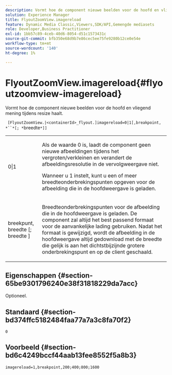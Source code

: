 ```yaml
---
description: Vormt hoe de component nieuwe beelden voor de hoofd en vliegend mening tijdens resize haalt.
solution: Experience Manager
title: FlyoutZoomView.imagereload
feature: Dynamic Media Classic,Viewers,SDK/API,Gemengde mediasets
role: Developer,Business Practitioner
exl-id: 1bb57c89-4ceb-40d6-8054-d51c1573431c
source-git-commit: bfb350e68d9b7e86cec5ee75fe9280b12ce0e54e
workflow-type: tm+mt
source-wordcount: '140'
ht-degree: 1%

---
```


# FlyoutZoomView.imagereload{#flyoutzoomview-imagereload}

Vormt hoe de component nieuwe beelden voor de hoofd en vliegend mening tijdens resize haalt.

` [FlyoutZoomView.|<containerId>_flyout.]imagereload=0|1[,breakpoint, *``*[; *`breedte`*]]`

<table id="table_E314540D347D47699C04EB80D20C0721"> 
 <tbody> 
  <tr> 
   <td colname="col1"> <p> <span class="codeph"> 0|1  </span> </p> </td> 
   <td colname="col2"> <p>Als de waarde <span class="codeph"> 0 </span> is, laadt de component geen nieuwe afbeeldingen tijdens het vergroten/verkleinen en verandert de afbeeldingsresolutie in de vervolgweergave niet. </p> <p>Wanneer u <span class="codeph"> 1 </span> instelt, kunt u een of meer breedteonderbrekingspunten opgeven voor de afbeelding die in de hoofdweergave is geladen. </p> </td> 
  </tr> 
  <tr> 
   <td colname="col1"> <p> <span class="codeph"> breekpunt,  <span class="varname"> breedte  </span>[;  <span class="varname"> breedte  </span>]  </span> </p> </td> 
   <td colname="col2"> <p>Breedteonderbrekingspunten voor de afbeelding die in de hoofdweergave is geladen. De component zal altijd het best passend formaat voor de aanvankelijke lading gebruiken. Nadat het formaat is gewijzigd, wordt de afbeelding in de hoofdweergave altijd gedownload met de breedte die gelijk is aan het dichtstbijzijnde grotere onderbrekingspunt en op de client geschaald. </p> </td> 
  </tr> 
 </tbody> 
</table>

## Eigenschappen {#section-65be9301796240e38f31818229da7acc}

Optioneel.

## Standaard {#section-bd374ffc5182484faa77a7a3c8fa70f2}

`0`

## Voorbeeld {#section-bd6c4249bccf44aab13fee8552f5a8b3}

`imagereload=1,breakpoint,200;400;800;1600`
